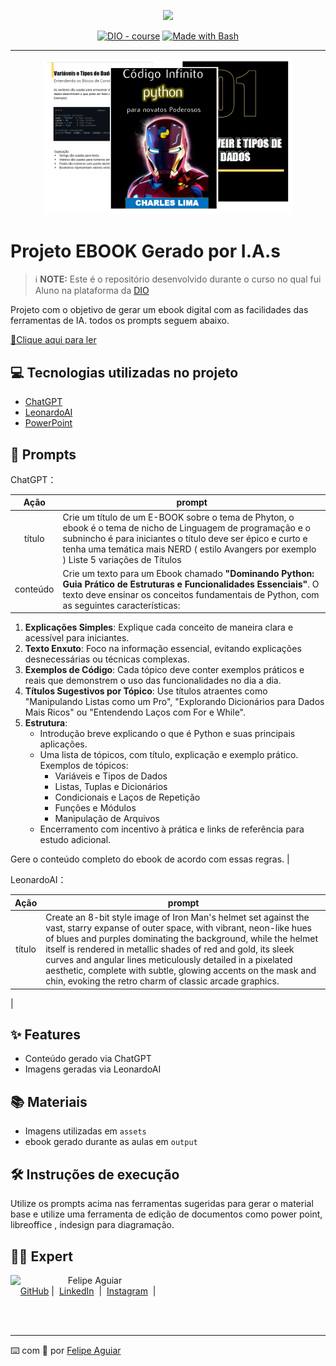 <p align="center">
    <img width="100" src=".github/assets/banner.png">
</p>


<p align="center">
<a href="https://dio.me/"><img src="https://img.shields.io/badge/DIO-Course-28DA77?logo=youtube" alt="DIO - course"></a>
<a href="https://www.gnu.org/software/bash/" title="Go to Bash homepage"><img src="https://img.shields.io/badge/Prompt-Project-blue?logo=gnu-bash&amp;logoColor=white" alt="Made with Bash"></a></p>

-------


<p align="center">
<img 
    src="./assets/LOGOIMPHYTON.png"
    width="400"  
/>
</p>

# Projeto EBOOK Gerado por I.A.s


 > ℹ️ **NOTE:** Este é o repositório desenvolvido durante o curso no qual fui Aluno na plataforma da [DIO](https://dio.me)

Projeto com o objetivo de gerar um ebook digital com as facilidades das ferramentas de IA. todos os prompts
seguem abaixo.

<a href="https://github.com/Underdarkshadow/prompts-recipe-to-create-a-ebook/blob/main/E-book%20Template%20Avenger%20copy.pdf" title="View PDF now"> 📕Clique aqui para ler</a>

## 💻 Tecnologias utilizadas no projeto

- [ChatGPT](https://chat.openai.com/) 
- [LeonardoAI](https://app.leonardo.ai/)
- [PowerPoint](https://www.microsoft.com/en/microsoft-365/powerpoint)

## 🧠 Prompts


ChatGPT：

|   Ação   | prompt                                                                                                                                                                                                                                                                         |
| :------: | ------------------------------------------------------------------------------------------------------------------------------------------------------------------------------------------------------------------------------------------------------------------------------ |
|  título  | Crie um título de um E-BOOK sobre o tema de Phyton, o ebook é o tema de nicho de Linguagem de programação e o subnincho é para iniciantes o título deve ser épico e curto e tenha uma temática mais NERD ( estilo Avangers por exemplo ) Liste 5 variações de Títulos                                                        |
| conteúdo | Crie um texto para um Ebook chamado **"Dominando Python: Guia Prático de Estruturas e Funcionalidades Essenciais"**. O texto deve ensinar os conceitos fundamentais de Python, com as seguintes características:

1. **Explicações Simples**: Explique cada conceito de maneira clara e acessível para iniciantes.
2. **Texto Enxuto**: Foco na informação essencial, evitando explicações desnecessárias ou técnicas complexas.
3. **Exemplos de Código**: Cada tópico deve conter exemplos práticos e reais que demonstrem o uso das funcionalidades no dia a dia.
4. **Títulos Sugestivos por Tópico**: Use títulos atraentes como "Manipulando Listas como um Pro", "Explorando Dicionários para Dados Mais Ricos" ou "Entendendo Laços com For e While".
5. **Estrutura**:
    - Introdução breve explicando o que é Python e suas principais aplicações.
    - Uma lista de tópicos, com título, explicação e exemplo prático. Exemplos de tópicos:
        - Variáveis e Tipos de Dados
        - Listas, Tuplas e Dicionários
        - Condicionais e Laços de Repetição
        - Funções e Módulos
        - Manipulação de Arquivos
    - Encerramento com incentivo à prática e links de referência para estudo adicional.

Gere o conteúdo completo do ebook de acordo com essas regras. |


LeonardoAI：

|  Ação  | prompt                                                                                 |
| :----: | -------------------------------------------------------------------------------------- |
| título | Create an 8-bit style image of Iron Man's helmet set against the vast, starry expanse of outer space, with vibrant, neon-like hues of blues and purples dominating the background, while the helmet itself is rendered in metallic shades of red and gold, its sleek curves and angular lines meticulously detailed in a pixelated aesthetic, complete with subtle, glowing accents on the mask and chin, evoking the retro charm of classic arcade graphics.
 |




## ✨ Features

- Conteúdo gerado via ChatGPT
- Imagens geradas via LeonardoAI

## 📚 Materiais

- Imagens utilizadas em `assets`
- ebook gerado durante as aulas em `output`

## 🛠️ Instruções de execução

Utilize os prompts acima nas ferramentas sugeridas para gerar o material base e utilize uma ferramenta de edição de documentos como power point, libreoffice , indesign para diagramação.

## 👨‍💻 Expert

<p>
    <img 
      align=left 
      margin=10 
      width=80 
      src="https://avatars.githubusercontent.com/u/37452836?v=4"
    />
    <p>&nbsp&nbsp&nbspFelipe Aguiar<br>
    &nbsp&nbsp&nbsp
    <a href="https://github.com/felipeAguiarCode">
    GitHub</a>&nbsp;|&nbsp;
    <a href="www.linkedin.com/in/
felipe-exe">LinkedIn</a>
&nbsp;|&nbsp;
    <a href="https://www.instagram.com/felipeaguiar.exe/">
    Instagram</a>
&nbsp;|&nbsp;</p>
</p>
<br/><br/>
<p>

---

⌨️ com 💜 por [Felipe Aguiar](https://github.com/felipeAguiarCode)
